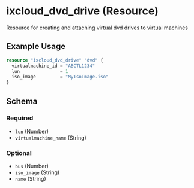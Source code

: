 # ixcloud_dvd_drive (Resource)

Resource for creating and attaching virtual dvd drives to virtual machines


## Example Usage

```terraform
resource "ixcloud_dvd_drive" "dvd" {
  virtualmachine_id = "ABCTL1234"
  lun               = 1
  iso_image         = "MyIsoImage.iso"
}
```

<!-- schema generated by tfplugindocs -->
## Schema

### Required

- `lun` (Number)
- `virtualmachine_name` (String)

### Optional

- `bus` (Number)
- `iso_image` (String)
- `name` (String)